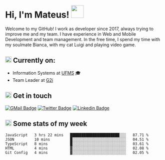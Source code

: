 # Hi, I'm Mateus! <img src="https://media.giphy.com/media/Lp2DXaHwco9FK/giphy.gif" width="40" height="40" />

Welcome to my GitHub! I work as developer since 2017, always trying to improve me and my team. I have experience in Web and Mobile Development and team management. In the free time, I spend my time with my soulmate Bianca, with my cat Luigi and playing video game.

## <img src="https://github.githubassets.com/images/icons/emoji/unicode/1f469-1f4bb.png" width="20" height="20" /> Currently on:
- Information Systems at [UFMS](https://www.ufms.br) :mortar_board:
- Team Leader at [G2i](http://grupog2i.com.br)

## <img src="https://github.githubassets.com/images/icons/emoji/unicode/2615.png" width="20" height="20"/> Get in touch
[![GMail Badge](https://img.shields.io/badge/Gmail-D14836?style=for-the-badge&logo=gmail&logoColor=white&link=http://mailto:mateusragazzi.b@gmail.com)](http://malito:mateusragazzi.b@gmail.com)
[![Twitter Badge](https://img.shields.io/badge/Twitter-1DA1F2?style=for-the-badge&logo=twitter&logoColor=white&link=https://twitter.com/r_mateus39)](https://twitter.com/r_mateus39)
[![Linkedin Badge](https://img.shields.io/badge/LinkedIn-0077B5?style=for-the-badge&logo=linkedin&logoColor=white&link=https://www.linkedin.com/in/mateus-ragazzi/)](https://www.linkedin.com/in/mateus-ragazzi/)

## <img src="https://github.githubassets.com/images/icons/emoji/unicode/1f4ca.png" width="20" height="20"/> Some stats of my week

<!--START_SECTION:waka-->
```text
JavaScript   3 hrs 22 mins   ██████████████████████░░░   87.71 % 
JSON         10 mins         █░░░░░░░░░░░░░░░░░░░░░░░░   04.51 % 
TypeScript   8 mins          █░░░░░░░░░░░░░░░░░░░░░░░░   03.61 % 
HTML         4 mins          ▓░░░░░░░░░░░░░░░░░░░░░░░░   02.08 % 
Git Config   4 mins          ▓░░░░░░░░░░░░░░░░░░░░░░░░   02.05 % 
```
<!--END_SECTION:waka-->
